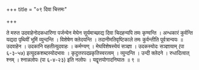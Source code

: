 +++
title = "०९ दिवा चित्तमः"

+++

ते मरुत उदवाहेनोदकधारिणा पर्जन्येन मेघेन सूर्यमाच्छाद्य दिवा चिदहन्यपि तमः कृण्वन्ति । अन्धकारं कुर्वन्ति यद्यदा पृथिवीं भूमिं व्युन्दन्ति । विशेषेण क्लेदयन्ति । तदानीमतिवृष्टिकाले तमः कुर्वन्तीति पूर्वत्रान्वयः ॥ उदवाहेन । उदकानि वहतीत्युदवाहः । कर्मण्यण् । मेघविशेषस्येयं सञ्ज्ञा । उदकस्योदः सञ्ज्ञायाम् (पा ६-३-५७) इत्युदकशब्दस्योदभावः । कृदुत्तरपदप्रकृतिस्वरत्वम् । व्युन्दन्ति । उन्दी क्लेदने । रुधादित्वात् श्नम् । श्नान्नलोपः (पा ६-४-२३) इति नलोपः । यद्वृत्तयोगादनिघातः ॥ ९ ॥